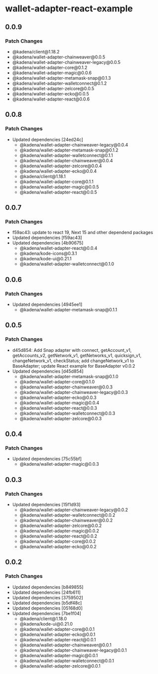 # wallet-adapter-react-example

## 0.0.9

### Patch Changes

- @kadena/client\@1.18.2
- @kadena/wallet-adapter-chainweaver\@0.0.5
- @kadena/wallet-adapter-chainweaver-legacy\@0.0.5
- @kadena/wallet-adapter-core\@0.1.2
- @kadena/wallet-adapter-magic\@0.0.6
- @kadena/wallet-adapter-metamask-snap\@0.1.3
- @kadena/wallet-adapter-walletconnect\@0.1.2
- @kadena/wallet-adapter-zelcore\@0.0.5
- @kadena/wallet-adapter-ecko\@0.0.5
- @kadena/wallet-adapter-react\@0.0.6

## 0.0.8

### Patch Changes

- Updated dependencies \[24ed24c]
  - @kadena/wallet-adapter-chainweaver-legacy\@0.0.4
  - @kadena/wallet-adapter-metamask-snap\@0.1.2
  - @kadena/wallet-adapter-walletconnect\@0.1.1
  - @kadena/wallet-adapter-chainweaver\@0.0.4
  - @kadena/wallet-adapter-zelcore\@0.0.4
  - @kadena/wallet-adapter-ecko\@0.0.4
  - @kadena/client\@1.18.1
  - @kadena/wallet-adapter-core\@0.1.1
  - @kadena/wallet-adapter-magic\@0.0.5
  - @kadena/wallet-adapter-react\@0.0.5

## 0.0.7

### Patch Changes

- f59ac43: update to react 19, Next 15 and other dependend packages
- Updated dependencies \[f59ac43]
- Updated dependencies \[4b90675]
  - @kadena/wallet-adapter-react\@0.0.4
  - @kadena/kode-icons\@0.3.1
  - @kadena/kode-ui\@0.21.1
  - @kadena/wallet-adapter-walletconnect\@0.1.0

## 0.0.6

### Patch Changes

- Updated dependencies \[4945ee1]
  - @kadena/wallet-adapter-metamask-snap\@0.1.1

## 0.0.5

### Patch Changes

- d45d854: Add Snap adapter with connect, getAccount_v1, getAccounts_v2,
  getNetwork_v1, getNetworks_v1, quicksign_v1, changeNetwork_v1, checkStatus;
  add changeNetwork_v1 to BaseAdapter; update React example for BaseAdapter
  v0.0.2
- Updated dependencies \[d45d854]
  - @kadena/wallet-adapter-metamask-snap\@0.1.0
  - @kadena/wallet-adapter-core\@0.1.0
  - @kadena/wallet-adapter-chainweaver\@0.0.3
  - @kadena/wallet-adapter-chainweaver-legacy\@0.0.3
  - @kadena/wallet-adapter-ecko\@0.0.3
  - @kadena/wallet-adapter-magic\@0.0.4
  - @kadena/wallet-adapter-react\@0.0.3
  - @kadena/wallet-adapter-walletconnect\@0.0.3
  - @kadena/wallet-adapter-zelcore\@0.0.3

## 0.0.4

### Patch Changes

- Updated dependencies \[75c55bf]
  - @kadena/wallet-adapter-magic\@0.0.3

## 0.0.3

### Patch Changes

- Updated dependencies \[15f1d93]
  - @kadena/wallet-adapter-chainweaver-legacy\@0.0.2
  - @kadena/wallet-adapter-walletconnect\@0.0.2
  - @kadena/wallet-adapter-chainweaver\@0.0.2
  - @kadena/wallet-adapter-zelcore\@0.0.2
  - @kadena/wallet-adapter-magic\@0.0.2
  - @kadena/wallet-adapter-react\@0.0.2
  - @kadena/wallet-adapter-core\@0.0.2
  - @kadena/wallet-adapter-ecko\@0.0.2

## 0.0.2

### Patch Changes

- Updated dependencies \[b849855]
- Updated dependencies \[24fb611]
- Updated dependencies \[3759502]
- Updated dependencies \[b5df48c]
- Updated dependencies \[05168d0]
- Updated dependencies \[7be1f04]
  - @kadena/client\@1.18.0
  - @kadena/kode-ui\@0.21.0
  - @kadena/wallet-adapter-core\@0.0.1
  - @kadena/wallet-adapter-ecko\@0.0.1
  - @kadena/wallet-adapter-react\@0.0.1
  - @kadena/wallet-adapter-chainweaver\@0.0.1
  - @kadena/wallet-adapter-chainweaver-legacy\@0.0.1
  - @kadena/wallet-adapter-magic\@0.0.1
  - @kadena/wallet-adapter-walletconnect\@0.0.1
  - @kadena/wallet-adapter-zelcore\@0.0.1
